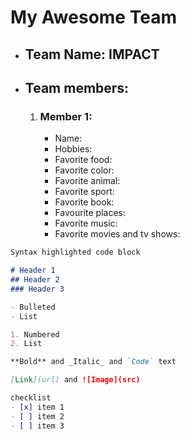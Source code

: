 # My Awesome Team

- ## Team Name: IMPACT

- ## Team members:
	1. ### Member 1:
		- Name:
		- Hobbies:
		- Favorite food:
		- Favorite color:
		- Favorite animal:
		- Favorite sport:
		- Favorite book:
		- Favourite places:
		- Favorite music:
		- Favorite movies and tv shows:

```markdown
Syntax highlighted code block

# Header 1
## Header 2
### Header 3

- Bulleted
- List

1. Numbered
2. List

**Bold** and _Italic_ and `Code` text

[Link](url) and ![Image](src)

checklist
- [x] item 1
- [ ] item 2
- [ ] item 3
```
